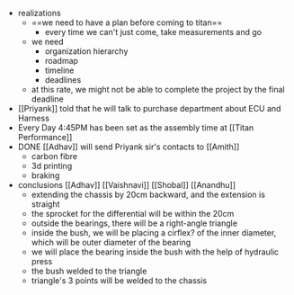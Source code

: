 - realizations
	- ==we need to have a plan before coming to titan==
		- every time we can't just come, take measurements and go
	- we need
		- organization hierarchy
		- roadmap
		- timeline
		- deadlines
	- at this rate, we might not be able to complete the project by the final deadline
- [[Priyank]] told that he will talk to purchase department about ECU and Harness
- Every Day 4:45PM has been set as the assembly time at [[Titan Performance]]
- DONE [[Adhav]] will send Priyank sir's contacts to [[Amith]]
	- carbon fibre
	- 3d printing
	- braking
- conclusions [[Adhav]] [[Vaishnavi]] [[Shobal]] [[Anandhu]]
	- extending the chassis by 20cm backward, and the extension is straight
	- the sprocket for the differential will be within the 20cm
	- outside the bearings, there will be a right-angle triangle
	- inside the bush, we will be placing a cirflex? of the inner diameter, which will be outer diameter of the bearing
	- we will place the bearing inside the bush with the help of hydraulic press
	- the bush welded to the triangle
	- triangle's 3 points will be welded to the chassis